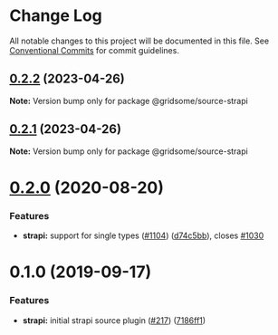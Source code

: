 # Change Log

All notable changes to this project will be documented in this file.
See [Conventional Commits](https://conventionalcommits.org) for commit guidelines.

## [0.2.2](https://github.com/gridsome/gridsome/tree/master/packages/source-strapi/compare/@gridsome/source-strapi@0.2.1...@gridsome/source-strapi@0.2.2) (2023-04-26)

**Note:** Version bump only for package @gridsome/source-strapi





## [0.2.1](https://github.com/gridsome/gridsome/tree/master/packages/source-strapi/compare/@gridsome/source-strapi@0.2.0...@gridsome/source-strapi@0.2.1) (2023-04-26)

**Note:** Version bump only for package @gridsome/source-strapi





# [0.2.0](https://github.com/gridsome/gridsome/tree/master/packages/source-strapi/compare/@gridsome/source-strapi@0.1.0...@gridsome/source-strapi@0.2.0) (2020-08-20)


### Features

* **strapi:** support for single types ([#1104](https://github.com/gridsome/gridsome/tree/master/packages/source-strapi/issues/1104)) ([d74c5bb](https://github.com/gridsome/gridsome/tree/master/packages/source-strapi/commit/d74c5bb6cfa6398e883c39919f123facc4c5f931)), closes [#1030](https://github.com/gridsome/gridsome/tree/master/packages/source-strapi/issues/1030)





# 0.1.0 (2019-09-17)


### Features

* **strapi:** initial strapi source plugin ([#217](https://github.com/gridsome/gridsome/tree/master/packages/source-strapi/issues/217)) ([7186ff1](https://github.com/gridsome/gridsome/tree/master/packages/source-strapi/commit/7186ff1))
